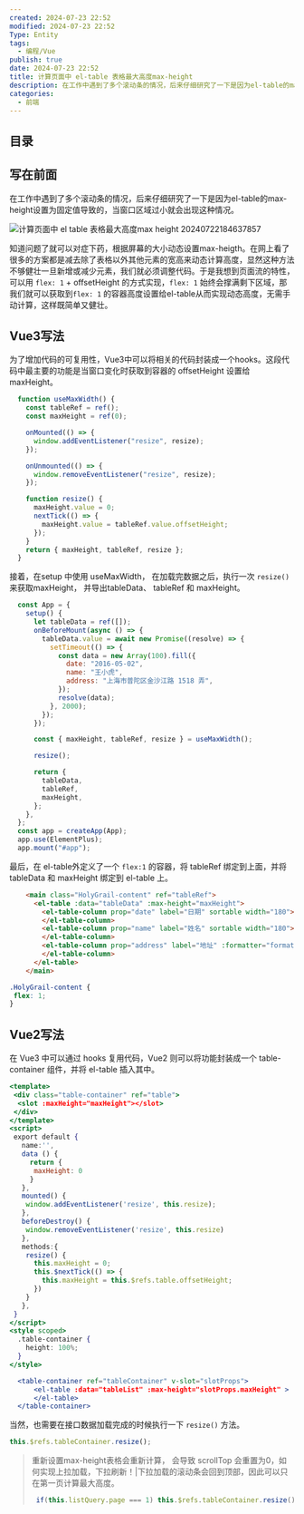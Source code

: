 ```yaml
---
created: 2024-07-23 22:52
modified: 2024-07-23 22:52
Type: Entity
tags:
  - 编程/Vue
publish: true
date: 2024-07-23 22:52
title: 计算页面中 el-table 表格最大高度max-height
description: 在工作中遇到了多个滚动条的情况，后来仔细研究了一下是因为el-table的max-height设置为固定值导致的，当窗口区域过小就会出现这种情况。
categories:
  - 前端
---
```

## 目录

## 写在前面

在工作中遇到了多个滚动条的情况，后来仔细研究了一下是因为el-table的max-height设置为固定值导致的，当窗口区域过小就会出现这种情况。

![计算页面中 el table 表格最大高度max height 20240722184637857](https://image.songxingguo.com/obsidian/20240723/%E8%AE%A1%E7%AE%97%E9%A1%B5%E9%9D%A2%E4%B8%AD%20el-table%20%E8%A1%A8%E6%A0%BC%E6%9C%80%E5%A4%A7%E9%AB%98%E5%BA%A6max-height-20240722184637857.jpeg)

知道问题了就可以对症下药，根据屏幕的大小动态设置max-heigth。在网上看了很多的方案都是减去除了表格以外其他元素的宽高来动态计算高度，显然这种方法不够健壮一旦新增或减少元素，我们就必须调整代码。于是我想到页面流的特性，可以用 `flex: 1` +  offsetHeight 的方式实现，`flex: 1` 始终会撑满剩下区域，那我们就可以获取到`flex: 1` 的容器高度设置给el-table从而实现动态高度，无需手动计算，这样既简单又健壮。

## Vue3写法

为了增加代码的可复用性，Vue3中可以将相关的代码封装成一个hooks。这段代码中最主要的功能是当窗口变化时获取到容器的 offsetHeight 设置给 maxHeight。

```js
  function useMaxWidth() {
	const tableRef = ref();
	const maxHeight = ref(0);

	onMounted(() => {
	  window.addEventListener("resize", resize);
	});

	onUnmounted(() => {
	  window.removeEventListener("resize", resize);
	});

	function resize() {
	  maxHeight.value = 0;
	  nextTick(() => {
		maxHeight.value = tableRef.value.offsetHeight;
	  });
	}
	return { maxHeight, tableRef, resize };
  }
```

接着，在setup 中使用 useMaxWidth， 在加载完数据之后，执行一次 `resize()` 来获取maxHeight， 并导出tableData、 tableRef 和 maxHeight。

```js
  const App = {
	setup() {
	  let tableData = ref([]);
	  onBeforeMount(async () => {
		tableData.value = await new Promise((resolve) => {
		  setTimeout(() => {
			const data = new Array(100).fill({
			  date: "2016-05-02",
			  name: "王小虎",
			  address: "上海市普陀区金沙江路 1518 弄",
			});
			resolve(data);
		  }, 2000);
		});
	  });

	  const { maxHeight, tableRef, resize } = useMaxWidth();

	  resize();

	  return {
		tableData,
		tableRef,
		maxHeight,
	  };
	},
  };
  const app = createApp(App);
  app.use(ElementPlus);
  app.mount("#app");
```

最后，在 el-table外定义了一个 `flex:1` 的容器，将 tableRef 绑定到上面，并将 tableData 和 maxHeight 绑定到 el-table 上。

```html
	<main class="HolyGrail-content" ref="tableRef">
	  <el-table :data="tableData" :max-height="maxHeight">
		<el-table-column prop="date" label="日期" sortable width="180">
		</el-table-column>
		<el-table-column prop="name" label="姓名" sortable width="180">
		</el-table-column>
		<el-table-column prop="address" label="地址" :formatter="formatter">
		</el-table-column>
	  </el-table>
	</main>
```

```css
.HolyGrail-content {
 flex: 1;
}
```

## Vue2写法

在 Vue3 中可以通过 hooks 复用代码，Vue2 则可以将功能封装成一个 table-container 组件，并将 el-table 插入其中。

```jsx
<template>
 <div class="table-container" ref="table">
  <slot :maxHeight="maxHeight"></slot>
 </div>
</template>
<script>
 export default {
   name:'',
   data () {
     return {
      maxHeight: 0
     }
   },
   mounted() {
    window.addEventListener('resize', this.resize);
   },
   beforeDestroy() {
    window.removeEventListener('resize', this.resize)
   },
   methods:{
    resize() {
      this.maxHeight = 0;
      this.$nextTick(() => {
        this.maxHeight = this.$refs.table.offsetHeight;
      })
    }
   },
 }
</script>
<style scoped>
  .table-container {
    height: 100%;
  } 
</style>
```

```jsx
  <table-container ref="tableContainer" v-slot="slotProps">
	  <el-table :data="tableList" :max-height="slotProps.maxHeight" >
	  </el-table>
  </table-container>
```

当然，也需要在接口数据加载完成的时候执行一下 `resize()` 方法。

```jsx
this.$refs.tableContainer.resize();
```

>  
> 重新设置max-height表格会重新计算， 会导致 scrollTop 会重置为0，如何实现上拉加载，下拉刷新！|下拉加载的滚动条会回到顶部，因此可以只在第一页计算最大高度。
> 
> ```js
>  if(this.listQuery.page === 1) this.$refs.tableContainer.resize();
> ```
> 


